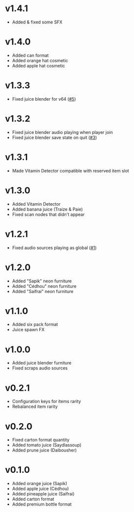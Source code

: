 # v1.4.1
 - Added & fixed some SFX

# v1.4.0
 - Added can format
 - Added orange hat cosmetic
 - Added apple hat cosmetic

# v1.3.3
 - Fixed juice blender for v64 ([#5](https://github.com/Shlygly/LethalCompanyJuicesMod/issues/5))

# v1.3.2
 - Fixed juice blender audio playing when player join
 - Fixed juice blender save state on quit ([#3](https://github.com/Shlygly/LethalCompanyJuicesMod/issues/3))

# v1.3.1
 - Made Vitamin Detector compatible with reserved item slot

# v1.3.0
 - Added Vitamin Detector
 - Added banana juice (Traize & Paie)
 - Fixed scan nodes that didn't appear

# v1.2.1
 - Fixed audio sources playing as global ([#1](https://github.com/Shlygly/LethalCompanyJuicesMod/issues/1))

# v1.2.0
 - Added "Sapik" neon furniture
 - Added "Cédhou" neon furniture
 - Added "Saifrai" neon furniture

# v1.1.0
 - Added six pack format
 - Juice spawn FX

# v1.0.0
 - Added juice blender furniture
 - Fixed scraps audio sources

# v0.2.1
 - Configuration keys for items rarity
 - Rebalanced item rarity

# v0.2.0
 - Fixed carton format quantity
 - Added tomato juice (Saydlassoup)
 - Added prune juice (Daibousher)

# v0.1.0
 - Added orange juice (Sapik)
 - Added apple juice (Cédhou)
 - Added pineapple juice (Saifrai)
 - Added carton format
 - Added premium bottle format
